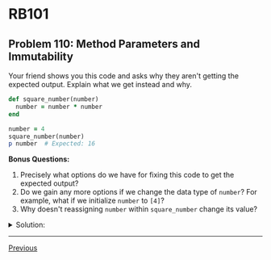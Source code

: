 # RB101
## Problem 110: Method Parameters and Immutability

Your friend shows you this code and asks why they aren't getting the expected output. Explain what we get instead and why.

```ruby
def square_number(number)
  number = number * number
end

number = 4
square_number(number)
p number  # Expected: 16
```

**Bonus Questions:**
1. Precisely what options do we have for fixing this code to get the expected output?
2. Do we gain any more options if we change the data type of `number`? For example, what if we initialize `number` to `[4]`?
3. Why doesn't reassigning `number` within `square_number` change its value?

<details>
<summary>Solution:</summary>

**What we get:** `4` (not 16)

**Why:**

Integers are immutable in Ruby. When we do `number = number * number` inside the method:
1. It creates a new integer (16)
2. It reassigns the local parameter `number` to point to this new integer
3. This reassignment only affects the local variable in the method
4. The outer `number` variable is unchanged

The method doesn't (and can't) modify the outer `number` variable because:
- Methods can't access outer local variables
- The parameter `number` is a different variable from the outer `number`
- Reassignment only changes what the local variable points to

**Bonus Answers:**

**Bonus 1**: Options for fixing the code:

**Option 1: Use the return value**
```ruby
def square_number(number)
  number * number
end

number = 4
number = square_number(number)  # Reassign with return value
p number  # => 16
```

**Option 2: Use a global variable (not recommended)**
```ruby
def square_number
  $number = $number * $number
end

$number = 4
square_number
p $number  # => 16
```

**Option 3: Use an instance variable (in a class context)**
```ruby
class Calculator
  def initialize(number)
    @number = number
  end
  
  def square_number
    @number = @number * @number
  end
  
  def number
    @number
  end
end

calc = Calculator.new(4)
calc.square_number
p calc.number  # => 16
```

**Bonus 2**: Yes! If we use a mutable data structure:

```ruby
def square_number(number_arr)
  number_arr[0] = number_arr[0] * number_arr[0]
end

number = [4]  # Use an array
square_number(number)
p number  # => [16] (the array was mutated!)
```

This works because:
- Arrays are mutable
- We're not reassigning the array parameter, we're mutating the array itself
- The mutation affects the original object

**Bonus 3**: Why reassignment doesn't change the outer value:

The parameter `number` and the outer `number` are **two different variables** that initially point to the same object:

```ruby
number = 4  # Outer variable

def square_number(number)  # Parameter is a new variable
  puts number.object_id  # Same object ID initially
  number = number * number  # Creates new integer, reassigns parameter
  puts number.object_id  # Different object ID now
end

puts number.object_id  # Original object ID
square_number(number)
puts number.object_id  # Still original (unchanged)
```

The reassignment `number = number * number` only changes what the **local** `number` parameter points to. It doesn't affect the outer `number` variable at all.

**Visualization:**
```
Before method call:
  outer 'number' → 4
  
During method call:
  outer 'number' → 4
  parameter 'number' → 4 (same object)
  
After 'number = number * number':
  outer 'number' → 4 (unchanged)
  parameter 'number' → 16 (new object)
  
After method returns:
  outer 'number' → 4 (unchanged)
```

</details>

---

[Previous](109.md)

